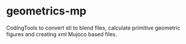 # geometrics-mp
CodingTools to convert stl to blend files, calculate primitive geometric figures and creating xml Mujoco based files.
